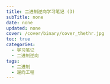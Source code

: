 ```yaml
---
title: 二进制逆向学习笔记 (3)
subTitle: none
date: none
updated: none
cover: /cover/binary/cover_thethr.jpg
toc: true
categories:
  - 学习笔记
  - 二进制逆向
tags:
  - 二进制
  - 逆向工程
---
```

